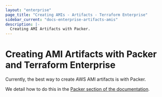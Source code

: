 ```yaml
---
layout: "enterprise"
page_title: "Creating AMIs - Artifacts - Terraform Enterprise"
sidebar_current: "docs-enterprise-artifacts-amis"
description: |-
  Creating AMI Artifacts with Packer.
---
```



# Creating AMI Artifacts with Packer and Terraform Enterprise

Currently, the best way to create AWS AMI artifacts is with Packer.

We detail how to do this in the [Packer section of the documentation](/docs/enterprise/packer/artifacts/creating-amis.html).
